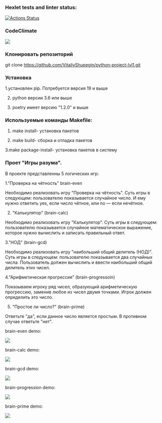 ### Hexlet tests and linter status:
[![Actions Status](https://github.com/VitaliyShupegin/python-project-lvl1/workflows/hexlet-check/badge.svg)](https://github.com/VitaliyShupegin/python-project-lvl1/actions)
###  CodeClimate
<a href="https://codeclimate.com/github/VitaliyShupegin/python-project-lvl1/maintainability"><img src="https://api.codeclimate.com/v1/badges/e349dbb3b9277ec94475/maintainability" /></a>

### Клонировать репозиторий
git clone https://github.com/VitaliyShupegin/python-project-lvl1.git
### Установка 

1.установлен  pip. Потребуется версия 19 и выше

2. python версии 3.6 или выше
 
3. poetry имеет версию "1.2.0" и выше
  
### Используемые команды Makefile:

1. make install- установка пакетов 
 
2. make build- сборка и отладка пакетов 

3.make package-install- установка пакетов в систему
 
### Проет "Игры разума".

В проекте представленны 5 логических игр:

1."Проверка на чётность"  brain-even

Необходимо реализовать игру "Проверка на чётность". Суть игры в следующем: пользователю показывается случайное число. И ему нужно ответить yes, если число чётное, или no — если нечётное.

2. "Калькулятор" (brain-calc)

Необходимо реализовать игру "Калькулятор". Суть игры в следующем: пользователю показывается случайное математическое выражение, которое нужно вычислить и записать правильный ответ.

3."НОД" (brain-gcd)

Необходимо реализовать игру "наибольший общий делитель (НОД)". Суть игры в следующем: пользователю показывается два случайных числа. Пользователь должен вычислить и ввести наибольший общий делитель этих чисел.

4."Арифметическая прогрессия" (brain-progressoin)

Показываем игроку ряд чисел, образующий арифметическую прогрессию, заменив любое из чисел двумя точками. Игрок должен определить это число.

5. "Простое ли число?" (brain-prime)

Ответьте "да", если данное число является простым. В противном случае ответьте "нет".

brain-even demo:

<a href="https://asciinema.org/a/mPV2gG0FziwYPJw5KeIPNP3J7" target="_blank"><img src="https://asciinema.org/a/mPV2gG0FziwYPJw5KeIPNP3J7.svg" /></a>

brain-calc demo:

<a href="https://asciinema.org/a/0EhFDbia4tqmD35zWrBH2A4iC" target="_blank"><img src="https://asciinema.org/a/0EhFDbia4tqmD35zWrBH2A4iC.svg" /></a>


brain-gcd demo:

<a href="https://asciinema.org/a/9C3bey6NM6PzY83zHiNaHUpXi" target="_blank"><img src="https://asciinema.org/a/9C3bey6NM6PzY83zHiNaHUpXi.svg" /></a>

brain-progression demo:

<a href="https://asciinema.org/a/ynsAe5PEEHnOUW5gjDWnu8jJk" target="_blank"><img src="https://asciinema.org/a/ynsAe5PEEHnOUW5gjDWnu8jJk.svg" /></a>

brain-prime demo:

<a href="https://asciinema.org/a/7ENsiwdiEXBv8NkHdX5R3OQQ1" target="_blank"><img src="https://asciinema.org/a/7ENsiwdiEXBv8NkHdX5R3OQQ1.svg" /></a>


